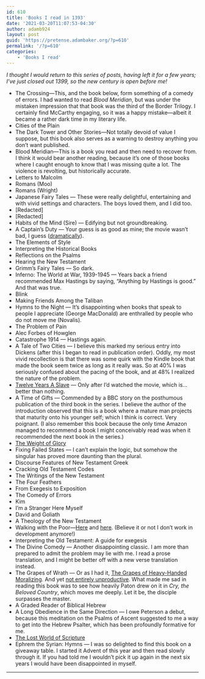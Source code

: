 ```yaml
---
id: 610
title: 'Books I read in 1393'
date: '2021-03-20T11:07:53-04:30'
author: adamb924
layout: post
guid: 'https://pretense.adambaker.org/?p=610'
permalink: '/?p=610'
categories:
    - 'Books I read'
---
```


*I thought I would return to this series of posts, having left it for a few years; I’ve just closed out 1399, so the new century is open before me!*

- The Crossing—This, and the book below, form something of a comedy of errors. I had wanted to read *Blood Meridian*, but was under the mistaken impression that that book was the third of the Border Trilogy. I certainly find McCarthy engaging, so it was a happy mistake—albeit it became a rather dark time in my literary life.
- Cities of the Plain
- The Dark Tower and Other Stories—Not totally devoid of value I suppose, but this book also serves as a warning to destroy anything you don’t want published.
- Blood Meridian—This is a book you read and then need to recover from. I think it would bear another reading, because it’s one of those books where I caught enough to know that I was missing quite a lot. The violence is revolting, but historically accurate.
- Letters to Malcolm
- Romans (Moo)
- Romans (Wright)
- Japanese Fairy Tales — These were really delightful, entertaining and with vivid settings and characters. The boys loved them, and I did too.
- \[Redacted\]
- \[Redacted\]
- Habits of the Mind (Sire) — Edifying but not groundbreaking.
- A Captain’s Duty — Your guess is as good as mine; the movie wasn’t bad, I guess ([dramatically](https://pretense.adambaker.org/?m=201512)).
- The Elements of Style
- Interpreting the Historical Books
- Reflections on the Psalms
- Hearing the New Testament
- Grimm’s Fairy Tales — So dark.
- Inferno: The World at War, 1939-1945 — Years back a friend recommended Max Hastings by saying, “Anything by Hastings is good.” And that was true.
- Blink
- Making Friends Among the Taliban
- Hymns to the Night — It’s disappointing when books that speak to people I appreciate (George MacDonald) are enthralled by people who do not move me (Novalis).
- The Problem of Pain
- Alec Forbes of Howglen
- Catastrophe 1914 — Hastings again.
- A Tale of Two Cities — I believe this marked my serious entry into Dickens (after this I began to read in publication order). Oddly, my most vivid recollection is that there was some quirk with the Kindle book that made the book seem twice as long as it really was. So at 40% I was seriously confused about the pacing of the book, and at 48% I realized the nature of the problem.
- [Twelve Years A Slave](https://pretense.adambaker.org/?p=121) — Only after I’d watched the movie, which is… better than nothing.
- A Time of Gifts — Commended by a BBC story on the posthumous publication of the third book in the series. I believe the author of the introduction observed that this is a book where a mature man projects that maturity onto his younger self; which I think is correct. Very poignant. (I also remember this book because the only time Amazon managed to recommend a book I might conceivably read was when it recommended the next book in the series.)
- [The Weight of Glory](https://pretense.adambaker.org/?p=126)
- Fixing Failed States — I can’t explain the logic, but somehow the singular has proved more daunting than the plural.
- Discourse Features of New Testament Greek
- Cracking Old Testament Codes
- The Writings of the New Testament
- The Four Feathers
- From Exegesis to Exposition
- The Comedy of Errors
- Kim
- I’m a Stranger Here Myself
- David and Goliath
- A Theology of the New Testament
- Walking with the Poor—[Here](https://pretense.adambaker.org/?p=130) and [here](https://pretense.adambaker.org/?p=132). (Believe it or not I don’t work in development anymore!)
- Interpreting the Old Testament: A guide for exegesis
- The Divine Comedy — Another disappointing classic. I am more than prepared to admit the problem may lie with me. I read a prose translation, and I might be better off with a new verse translation instead.
- The Grapes of Wrath — Or as I had it, [The Grapes of Heavy-Handed Moralizing](https://pretense.adambaker.org/?p=142). And yet [not entirely unproductive](https://pretense.adambaker.org/?p=152). What made me sad in reading this book was to see how heavily Paton drew on it in *Cry, the Beloved Country*, which moves me deeply. Let it be, the disciple surpasses the master.
- A Graded Reader of Biblical Hebrew
- A Long Obedience in the Same Direction — I owe Peterson a debut, because this meditation on the Psalms of Ascent suggested to me a way to get into the Hebrew Psalter, which has been profoundly formative for me.
- [The Lost World of Scripture](https://pretense.adambaker.org/?p=144)
- Ephrem the Syrian: Hymns — I was so delighted to find this book on a giveaway table. I started it Advent of this year and then read slowly through it. If you had told me I wouldn’t pick it up again in the next six years I would have been disappointed in myself.

- - - - - -